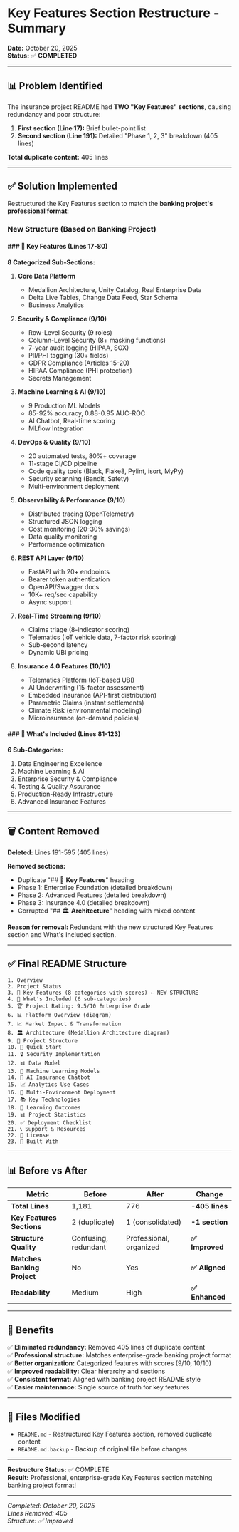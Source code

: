 # Key Features Section Restructure - Summary

**Date:** October 20, 2025  
**Status:** ✅ **COMPLETED**

---

## 📊 Problem Identified

The insurance project README had **TWO "Key Features" sections**, causing redundancy and poor structure:

1. **First section (Line 17):** Brief bullet-point list  
2. **Second section (Line 191):** Detailed "Phase 1, 2, 3" breakdown (405 lines)

**Total duplicate content:** 405 lines

---

## ✅ Solution Implemented

Restructured the Key Features section to match the **banking project's professional format**:

### **New Structure (Based on Banking Project)**

#### **### 🌟 Key Features** (Lines 17-80)

**8 Categorized Sub-Sections:**

1. **Core Data Platform**
   - Medallion Architecture, Unity Catalog, Real Enterprise Data
   - Delta Live Tables, Change Data Feed, Star Schema
   - Business Analytics

2. **Security & Compliance (9/10)**
   - Row-Level Security (9 roles)
   - Column-Level Security (8+ masking functions)
   - 7-year audit logging (HIPAA, SOX)
   - PII/PHI tagging (30+ fields)
   - GDPR Compliance (Articles 15-20)
   - HIPAA Compliance (PHI protection)
   - Secrets Management

3. **Machine Learning & AI (9/10)**
   - 9 Production ML Models
   - 85-92% accuracy, 0.88-0.95 AUC-ROC
   - AI Chatbot, Real-time scoring
   - MLflow Integration

4. **DevOps & Quality (9/10)**
   - 20 automated tests, 80%+ coverage
   - 11-stage CI/CD pipeline
   - Code quality tools (Black, Flake8, Pylint, isort, MyPy)
   - Security scanning (Bandit, Safety)
   - Multi-environment deployment

5. **Observability & Performance (9/10)**
   - Distributed tracing (OpenTelemetry)
   - Structured JSON logging
   - Cost monitoring (20-30% savings)
   - Data quality monitoring
   - Performance optimization

6. **REST API Layer (9/10)**
   - FastAPI with 20+ endpoints
   - Bearer token authentication
   - OpenAPI/Swagger docs
   - 10K+ req/sec capability
   - Async support

7. **Real-Time Streaming (9/10)**
   - Claims triage (8-indicator scoring)
   - Telematics (IoT vehicle data, 7-factor risk scoring)
   - Sub-second latency
   - Dynamic UBI pricing

8. **Insurance 4.0 Features (10/10)**
   - Telematics Platform (IoT-based UBI)
   - AI Underwriting (15-factor assessment)
   - Embedded Insurance (API-first distribution)
   - Parametric Claims (instant settlements)
   - Climate Risk (environmental modeling)
   - Microinsurance (on-demand policies)

#### **### 🎯 What's Included** (Lines 81-123)

**6 Sub-Categories:**
1. Data Engineering Excellence
2. Machine Learning & AI
3. Enterprise Security & Compliance
4. Testing & Quality Assurance
5. Production-Ready Infrastructure
6. Advanced Insurance Features

---

## 🗑️ Content Removed

**Deleted:** Lines 191-595 (405 lines)

**Removed sections:**
- Duplicate "## 🚀 **Key Features**" heading
- Phase 1: Enterprise Foundation (detailed breakdown)
- Phase 2: Advanced Features (detailed breakdown)
- Phase 3: Insurance 4.0 (detailed breakdown)
- Corrupted "## 🏛️ **Architecture**" heading with mixed content

**Reason for removal:** Redundant with the new structured Key Features section and What's Included section.

---

## ✅ Final README Structure

```
1. Overview
2. Project Status
3. 🌟 Key Features (8 categories with scores) ← NEW STRUCTURE
4. 🎯 What's Included (6 sub-categories)
5. 🏆 Project Rating: 9.5/10 Enterprise Grade
6. 📊 Platform Overview (diagram)
7. 📈 Market Impact & Transformation
8. 🏛️ Architecture (Medallion Architecture diagram)
9. 📁 Project Structure
10. 🚀 Quick Start
11. 🔒 Security Implementation
12. 📊 Data Model
13. 🤖 Machine Learning Models
14. 💬 AI Insurance Chatbot
15. 📈 Analytics Use Cases
16. 🔄 Multi-Environment Deployment
17. 📚 Key Technologies
18. 🎯 Learning Outcomes
19. 📊 Project Statistics
20. ✅ Deployment Checklist
21. 📞 Support & Resources
22. 📄 License
23. 🎉 Built With
```

---

## 📊 Before vs After

| Metric | Before | After | Change |
|--------|--------|-------|--------|
| **Total Lines** | 1,181 | 776 | **-405 lines** |
| **Key Features Sections** | 2 (duplicate) | 1 (consolidated) | **-1 section** |
| **Structure Quality** | Confusing, redundant | Professional, organized | **✅ Improved** |
| **Matches Banking Project** | No | Yes | **✅ Aligned** |
| **Readability** | Medium | High | **✅ Enhanced** |

---

## 🎯 Benefits

✅ **Eliminated redundancy:** Removed 405 lines of duplicate content  
✅ **Professional structure:** Matches enterprise-grade banking project format  
✅ **Better organization:** Categorized features with scores (9/10, 10/10)  
✅ **Improved readability:** Clear hierarchy and sections  
✅ **Consistent format:** Aligned with banking project README style  
✅ **Easier maintenance:** Single source of truth for key features  

---

## 🔄 Files Modified

- `README.md` - Restructured Key Features section, removed duplicate content
- `README.md.backup` - Backup of original file before changes

---

**Restructure Status:** ✅ COMPLETE  
**Result:** Professional, enterprise-grade Key Features section matching banking project format!

---

*Completed: October 20, 2025*  
*Lines Removed: 405*  
*Structure: ✅ Improved*
